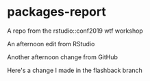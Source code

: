 # packages-report
A repo from the rstudio::conf2019 wtf workshop

An afternoon edit from RStudio

Another afternoon change from GitHub

Here's a change I made in the flashback branch
